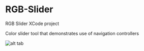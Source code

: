# RGB-Slider
RGB Slider XCode project

Color slider tool that demonstrates use of navigation controllers



![alt tab](http://i.gyazo.com/714860f95e0bcdaa8361213caf34823b.png)
